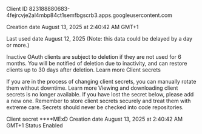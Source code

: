 Client ID
823188880683-4fejrcvje2al4mbp84ct1semfbgscrb3.apps.googleusercontent.com

Creation date
August 13, 2025 at 2:40:42 AM GMT+1

Last used date
August 12, 2025 (Note: this data could be delayed by a day or more.)

Inactive OAuth clients are subject to deletion if they are not used for 6 months. You will be notified of deletion due to inactivity, and can restore clients up to 30 days after deletion. Learn more 
Client secrets

If you are in the process of changing client secrets, you can manually rotate them without downtime. Learn more 
Viewing and downloading client secrets is no longer available. If you have lost the secret below, please add a new one. Remember to store client secrets securely and treat them with extreme care. Secrets should never be checked into code repositories.

Client secret
****MExD
Creation date
August 13, 2025 at 2:40:42 AM GMT+1
Status
 Enabled